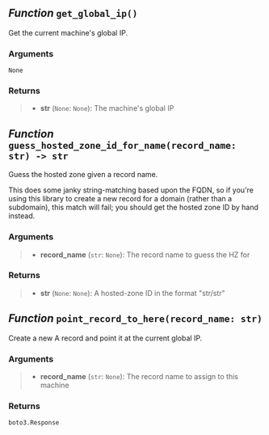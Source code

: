 ## *Function* `get_global_ip()`


Get the current machine's global IP.

### Arguments
    None

### Returns
> - **str** (`None`: `None`): The machine's global IP



## *Function* `guess_hosted_zone_id_for_name(record_name: str) -> str`


Guess the hosted zone given a record name.

This does some janky string-matching based upon the FQDN, so if you're using this library to create a new record for a domain (rather than a subdomain), this match will fail; you should get the hosted zone ID by hand instead.

### Arguments
> - **record_name** (`str`: `None`): The record name to guess the HZ for

### Returns
> - **str** (`None`: `None`): A hosted-zone ID in the format "str/str"



## *Function* `point_record_to_here(record_name: str)`


Create a new A record and point it at the current global IP.

### Arguments
> - **record_name** (`str`: `None`): The record name to assign to this machine

### Returns
    boto3.Response

